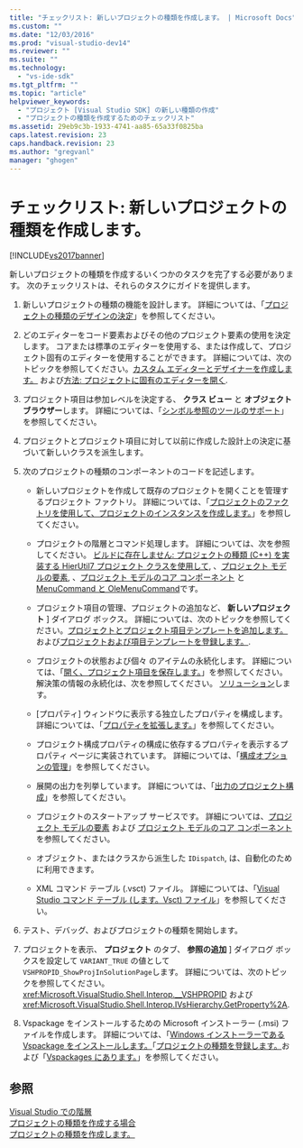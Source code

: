 ```yaml
---
title: "チェックリスト: 新しいプロジェクトの種類を作成します。 | Microsoft Docs"
ms.custom: ""
ms.date: "12/03/2016"
ms.prod: "visual-studio-dev14"
ms.reviewer: ""
ms.suite: ""
ms.technology: 
  - "vs-ide-sdk"
ms.tgt_pltfrm: ""
ms.topic: "article"
helpviewer_keywords: 
  - "プロジェクト [Visual Studio SDK] の新しい種類の作成"
  - "プロジェクトの種類を作成するためのチェックリスト"
ms.assetid: 29eb9c3b-1933-4741-aa85-65a33f0825ba
caps.latest.revision: 23
caps.handback.revision: 23
ms.author: "gregvanl"
manager: "ghogen"
---
```

# チェックリスト: 新しいプロジェクトの種類を作成します。
[!INCLUDE[vs2017banner](../../code-quality/includes/vs2017banner.md)]

新しいプロジェクトの種類を作成するいくつかのタスクを完了する必要があります。 次のチェックリストは、それらのタスクにガイドを提供します。  
  
1.  新しいプロジェクトの種類の機能を設計します。 詳細については、「[プロジェクトの種類のデザインの決定](../../extensibility/internals/project-type-design-decisions.md)」を参照してください。  
  
2.  どのエディターをコード要素およびその他のプロジェクト要素の使用を決定します。 コアまたは標準のエディターを使用する、または作成して、プロジェクト固有のエディターを使用することができます。 詳細については、次のトピックを参照してください。[カスタム エディターとデザイナーを作成します。](../../extensibility/creating-custom-editors-and-designers.md) および[方法: プロジェクトに固有のエディターを開く](../../extensibility/how-to-open-project-specific-editors.md).  
  
3.  プロジェクト項目は参加レベルを決定する、 **クラス ビュー** と **オブジェクト ブラウザー**します。 詳細については、「[シンボル参照のツールのサポート](../../extensibility/internals/supporting-symbol-browsing-tools.md)」を参照してください。  
  
4.  プロジェクトとプロジェクト項目に対して以前に作成した設計上の決定に基づいて新しいクラスを派生します。  
  
5.  次のプロジェクトの種類のコンポーネントのコードを記述します。  
  
    -   新しいプロジェクトを作成して既存のプロジェクトを開くことを管理するプロジェクト ファクトリ。 詳細については、「[プロジェクトのファクトリを使用して、プロジェクトのインスタンスを作成します。](../../extensibility/internals/creating-project-instances-by-using-project-factories.md)」を参照してください。  
  
    -   プロジェクトの階層とコマンド処理します。 詳細については、次を参照してください。 [ビルドに存在しません: プロジェクトの種類 \(C\+\+\) を実装する HierUtil7 プロジェクト クラスを使用して](http://msdn.microsoft.com/ja-jp/a5c16a09-94a2-46ef-87b5-35b815e2f346), 、[プロジェクト モデルの要素](../../extensibility/internals/elements-of-a-project-model.md), 、[プロジェクト モデルのコア コンポーネント](../../extensibility/internals/project-model-core-components.md) と [MenuCommand と  OleMenuCommand](../../misc/menucommands-vs-olemenucommands.md)です。  
  
    -   プロジェクト項目の管理、プロジェクトの追加など、 **新しいプロジェクト** \] ダイアログ ボックス。 詳細については、次のトピックを参照してください。[プロジェクトとプロジェクト項目テンプレートを追加します。](../../extensibility/internals/adding-project-and-project-item-templates.md) および[プロジェクトおよび項目テンプレートを登録します。](../../extensibility/internals/registering-project-and-item-templates.md).  
  
    -   プロジェクトの状態および個々 のアイテムの永続化します。 詳細については、「[開く、プロジェクト項目を保存します。](../../extensibility/internals/opening-and-saving-project-items.md)」を参照してください。 解決策の情報の永続化は、次を参照してください。 [ソリューション](../../extensibility/internals/solutions.md)します。  
  
    -   \[プロパティ\] ウィンドウに表示する独立したプロパティを構成します。 詳細については、「[プロパティを拡張します。](../../extensibility/internals/extending-properties.md)」を参照してください。  
  
    -   プロジェクト構成プロパティの構成に依存するプロパティを表示するプロパティ ページに実装されています。 詳細については、「[構成オプションの管理](../../extensibility/internals/managing-configuration-options.md)」を参照してください。  
  
    -   展開の出力を列挙しています。 詳細については、「[出力のプロジェクト構成](../../extensibility/internals/project-configuration-for-output.md)」を参照してください。  
  
    -   プロジェクトのスタートアップ サービスです。 詳細については、[プロジェクト モデルの要素](../../extensibility/internals/elements-of-a-project-model.md) および [プロジェクト モデルのコア コンポーネント](../../extensibility/internals/project-model-core-components.md) を参照してください。  
  
    -   オブジェクト、またはクラスから派生した `IDispatch`, は、自動化のために利用できます。  
  
    -   XML コマンド テーブル \(.vsct\) ファイル。 詳細については、「[Visual Studio コマンド テーブル \(します。Vsct\) ファイル](../../extensibility/internals/visual-studio-command-table-dot-vsct-files.md)」を参照してください。  
  
6.  テスト、デバッグ、およびプロジェクトの種類を開始します。  
  
7.  プロジェクトを表示、 **プロジェクト** のタブ、 **参照の追加** \] ダイアログ ボックスを設定して `VARIANT_TRUE` の値として `VSHPROPID_ShowProjInSolutionPage`します。 詳細については、次のトピックを参照してください。<xref:Microsoft.VisualStudio.Shell.Interop.__VSHPROPID> および<xref:Microsoft.VisualStudio.Shell.Interop.IVsHierarchy.GetProperty%2A>.  
  
8.  Vspackage をインストールするための Microsoft インストーラー \(.msi\) ファイルを作成します。 詳細については、「[Windows インストーラーである Vspackage をインストールします。](../../extensibility/internals/installing-vspackages-with-windows-installer.md)「[プロジェクトの種類を登録します。](../../extensibility/internals/registering-a-project-type.md)および「[Vspackages にあります。](../../extensibility/internals/vspackages.md)」を参照してください。  
  
## 参照  
 [Visual Studio での階層](../../extensibility/internals/hierarchies-in-visual-studio.md)   
 [プロジェクトの種類を作成する場合](../../extensibility/internals/when-to-create-project-types.md)   
 [プロジェクトの種類を作成します。](../../extensibility/internals/creating-project-types.md)